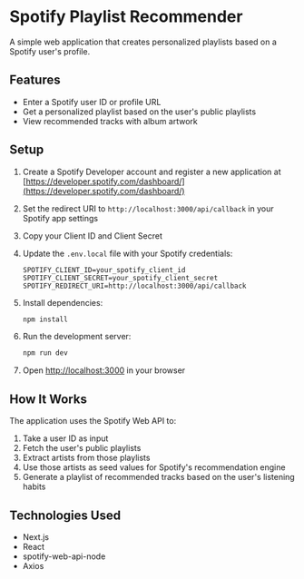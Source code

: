 # Spotify Playlist Recommender

A simple web application that creates personalized playlists based on a Spotify user's profile.

## Features

- Enter a Spotify user ID or profile URL
- Get a personalized playlist based on the user's public playlists
- View recommended tracks with album artwork

## Setup

1. Create a Spotify Developer account and register a new application at [https://developer.spotify.com/dashboard/](https://developer.spotify.com/dashboard/)

2. Set the redirect URI to `http://localhost:3000/api/callback` in your Spotify app settings

3. Copy your Client ID and Client Secret

4. Update the `.env.local` file with your Spotify credentials:
   ```
   SPOTIFY_CLIENT_ID=your_spotify_client_id
   SPOTIFY_CLIENT_SECRET=your_spotify_client_secret
   SPOTIFY_REDIRECT_URI=http://localhost:3000/api/callback
   ```

5. Install dependencies:
   ```bash
   npm install
   ```

6. Run the development server:
   ```bash
   npm run dev
   ```

7. Open [http://localhost:3000](http://localhost:3000) in your browser

## How It Works

The application uses the Spotify Web API to:
1. Take a user ID as input
2. Fetch the user's public playlists
3. Extract artists from those playlists
4. Use those artists as seed values for Spotify's recommendation engine
5. Generate a playlist of recommended tracks based on the user's listening habits

## Technologies Used

- Next.js
- React
- spotify-web-api-node
- Axios
